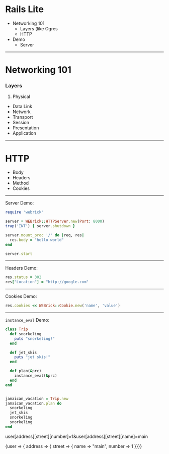 # Rails Lite

+ Networking 101
  + Layers (like Ogres
  + HTTP
+ Demo
  + Server

---

# Networking 101
### Layers

1. Physical
+ Data Link
+ Network
+ Transport
+ Session
+ Presentation
+ Application

---

# HTTP

+ Body
+ Headers
+ Method
+ Cookies

---

Server Demo:

```rb
require 'webrick'

server = WEBrick::HTTPServer.new(Port: 8000)
trap('INT') { server.shutdown }

server.mount_proc '/' do |req, res|
  res.body = "hello world"
end

server.start
```

---

Headers Demo:

```rb
res.status = 302
res["Location"] = "http://google.com"
```

---

Cookies Demo:

```rb
res.cookies << WEBrick::Cookie.new('name', 'value')
```

---

`instance_eval` Demo:

```rb
class Trip
  def snorkeling
    puts "snorkeling!"
  end

  def jet_skis
    puts "jet skis!"
  end

  def plan(&prc)
    instance_eval(&prc)
  end
end


jamaican_vacation = Trip.new
jamaican_vacation.plan do
  snorkeling
  jet_skis
  snorkeling
  snorkeling
end
```
user[address][street][number]=1&user[address][street][name]=main

{user => { address => { street => { name => "main", number => 1 }}}}

